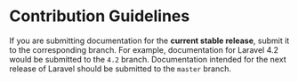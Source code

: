 # Contribution Guidelines

If you are submitting documentation for the **current stable release**, submit it to the corresponding branch. For example, documentation for Laravel 4.2 would be submitted to the `4.2` branch. Documentation intended for the next release of Laravel should be submitted to the `master` branch.